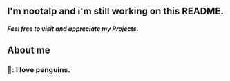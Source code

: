 ## I'm nootalp and i'm still working on this README. 
#### *Feel free to visit and appreciate my Projects.*
## About me
### 🐧: I love penguins.
